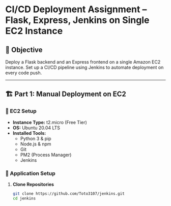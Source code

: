 # CI/CD Deployment Assignment – Flask, Express, Jenkins on Single EC2 Instance

## 📌 Objective

Deploy a Flask backend and an Express frontend on a single Amazon EC2 instance. Set up a CI/CD pipeline using Jenkins to automate deployment on every code push.

---

## 🏗️ Part 1: Manual Deployment on EC2

### 🔧 EC2 Setup

- **Instance Type:** t2.micro (Free Tier)
- **OS:** Ubuntu 20.04 LTS
- **Installed Tools:**
  - Python 3 & pip
  - Node.js & npm
  - Git
  - PM2 (Process Manager)
  - Jenkins

### 🚀 Application Setup

1. **Clone Repositories**
   ```bash
   git clone https://github.com/Toto3107/jenkins.git
   cd jenkins
